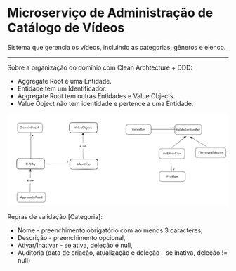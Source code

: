 # Microserviço de Administração de Catálogo de Vídeos

Sistema que gerencia os vídeos, incluindo as categorias, gêneros e elenco.

---
Sobre a organização do domínio com Clean Archtecture + DDD:

- Aggregate Root é uma Entidade.
- Entidade tem um Identificador.
- Aggregate Root tem outras Entidades e Value Objects.
- Value Object não tem identidade e pertence a uma Entidade.

![img.png](img.png)


Regras de validação [Categoria]:

- Nome - preenchimento obrigatório com ao menos 3 caracteres,
- Descrição - preenchimento opcional,
- Ativar/Inativar - se ativa, deleção é null,
- Auditoria (data de criação, atualização e deleção - se inativa, deleção != null)
